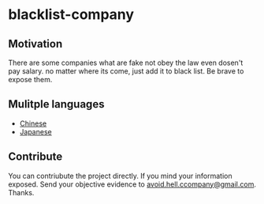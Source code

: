 # blacklist-company

## Motivation
There are some companies what are fake not obey the law even dosen't pay salary.
no matter where its come, just add it to black list. Be brave to expose them.

## Mulitple languages
* [Chinese]()
* [Japanese]()

## Contribute
You can contriubute the project directly. If you mind your information exposed.
Send your objective evidence to [avoid.hell.ccompany@gmail.com](mailto:avoid.hell.ccompany@gmail.com). Thanks.
